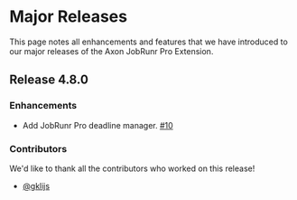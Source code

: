 # Major Releases

This page notes all enhancements and features that we have introduced to our major releases of the Axon JobRunr Pro Extension.

## Release 4.8.0

### Enhancements

- Add JobRunr Pro deadline manager. [#10](https://github.com/AxonFramework/extension-jobrunrpro/pull/10)

### Contributors

We'd like to thank all the contributors who worked on this release!

- [@gklijs](https://github.com/gklijs)